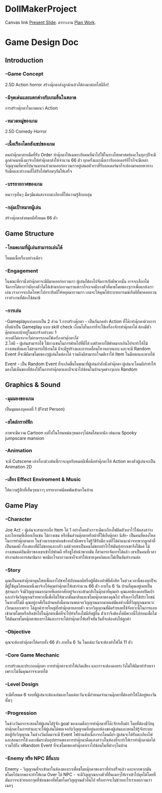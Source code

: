 # DollMakerProject


Canvas link [Present Slide](https://www.canva.com/design/DAFtArTWi1c/c9ytBSd-RjjXn-7kVb6Drg/edit).
ตารางงาน [Plan Work](https://docs.google.com/spreadsheets/d/1hgN81cO__76_1bTk-sFhRkZlBrURaWD6x2bH2btdZRY/edit#gid=0).

# Game Design Doc 
## Introduction 


### -Game Concept 

 2.5D Action horror สร้างตุ๊กตาส่งลูกค้าแล้วก็ต้องมาค่อยไล่ผีอีก! 
 
### -มีจุดเด่นและแตกต่างกับเกมอื่นในตลาด 

 การสร้างตุ๊กตาในเกมแนว Action 
 
### -หมวดหมู่ของเกม 

 2.5D Comedy Horror 
 
### -เนื้อเรืองโดยสังเขปของเกม 

 คนทำตุ๊กตาสายมืดที่รับ Order ทำตุ๊กตาให้เฉพาะกับคนที่นำไปใช้ในทางไสยศาสตร์และในทุกๆปีจะมีลูกค้าคนหนึ่งมาจ้างให้ทำตุ๊กตาส่งให้จำนวน 66 ตัว ทุกครั้งและเมื่อเรารับออเดอร์ทีไรก็จะมีเหล่าวิญญาณที่ตายไปนานมากแล้วมาคอยก่อกวนเราอยู่เสมอตัวเราที่รับออเดอร์มาก็จะต้องมาคอยหาทางรับมือและทำงานที่ได้รับไปพร้อมๆกันให้เสร็จ
 
### -บรรยายกาศของเกม 

 หนาวๆเย็นๆ มืดๆมีแค่แสงจากตะเกียงที่ให้ความรู้สึกอบอุ่น 
 
### -กลุ่มเป้าหมายผู้เล่น 

 สร้างตุ๊กตาส่งหมอผีทั้งหมด 66 ตัว 




 
## Game Structure 

### -โหมดเกมที่ผู้เล่นสามารถเล่นได้ 

 โหมดเนื้อเรื่องอย่างเดียว
    
### -Engagement  

 ในขณะที่เรานั่งทำตุ๊กตาจะมีผีมาคอยก่อกวนเรา ผู้เล่นก็ต้องไปจัดการกับผีพวกนั้น อาจจะเลือกไม่จัดการได้หากว่าผีบางตัวไม่ได้เข้ามาก่อกวนเราแต่เราก็จะเจอผีบางตัวที่มาขโมยของๆเราเพื่อแกล้งเราเล่น เราอาจจะเกิดโทษะไปกระทึบผีให้หยุดมากวนเรา เกมจะให้คุณได้ระบายอารมณ์กับผีที่มาคอยกวนเราทำงานที่ต้องใช้สมาธิ

### -การเล่น 

 -Gameplayแบ่งออกเป็น 2 ส่วน
	1.การสร้างตุ๊กตา - เป็นกันกดทำ Action ที่โต๊ะทำตุ๊กตาด้วยการเย็บผ้าเป็น Gameplay แบบ skill check 
		เงื่อนไขในการที่จะใช้เครื่องจักรทำตุ๊กตาได้
           	ต้องมีตัวตุ๊กตาและผ้าอยู่ในตะกร้าอย่างละ 1                  
		*หากมีไม่ครบจะไม่สามารถกดใช้เครื่องทำตุ๊กตาได้*     
	2.ไล่ผี - ผู้เล่นสามารถใช้ ไม้กางเขนในการฟาดไปที่ผีได้ แต่ถ้าหากใช้ฟาดมากเกินไปจะทำให้ไม้กางเขนหักและไม่สามารถใช้งานได้ 
		ผีจะมีรูปร่างและการเคลื่อนไหวหลายแบบ และจะมี Random Event ที่จะมีผีมาขโมยของๆผู้เล่นในห้องได้ รวมถึงผีสามารถโจมตีเราให้ Item ในมือตกและตายได้

  Event - เป็น Random Event ที่จะเกิดขึ้นในขณะที่ผู้เล่นกำลังนั่งทำตุ๊กตา ผู้เล่นจะโดนผีอำทำให้มองไม่เห็นของที่ต้องใช้ในการทำตุ๊กตาและผีจะนำไปซ่อนในบ้านจุดต่างๆแบบ Random




 
## Graphics & Sound 

### -มุมมองของเกม 

 เป็นมุมมองบุคคลที่ 1 (First Person)
   
### -สไตล์กราฟฟิก  

 ภาพจะมีความ Cartoon แต่ไปในโทนหม่นๆหมองๆไม่สดใสมากนัก เช่นเกม Spooky jumpscare mansion
 
### -Animation  

 จะมี Cutscene เล่าเรื่องช่วงต้นที่เราจะคุยกับหมอผีเพื่อดีลทำตุ๊กตาให้ Action ของตัวผู้เล่นจะเป็น Animation 2D
 
### -เสียง Effect Enviroment & Music 

 ให้ความรู้สึกที่เย็นๆหนาวๆ บรรยากาศมีลมพัดเข้ามาในบ้าน
 



  
## Game Play  

### -Character  

 Joe Act - ผู้เล่นจะสามารถถือ Item ได้ 1 อย่างโดยตัวเราจะมีตะเกียงไฟติดตัวเอาไว้ให้แสงสว่าง และไอเทมที่เลือกเก็บเช่น ไม้กางเขน หรือชิ้นส่วนตุ๊กตาหรือผ้าที่ใช้เย็บตุ๊กตา
 นิสัย- เป็นคนที่หลงไหลในการทำตุ๊กตามาก ในช่วงแรกเขาค่อนข้างกลัวผีเพราะไม่รู้วิธีรับมือ แต่ก็ได้คำแนะนำจากพวกลูกค้าที่เป็นหมอผี 
 เรื่องของที่ผีไม่ชอบและกลัว แต่ด้วยเขาเป็นคนไม่ชอบทำไรให้มันยุ่งยากเขาจึงใช้แค่ ไม้กางเขนแค่อันเดียวของเขาเข้าไปฟาดผี หรือชูใส่หน้าพวกมัน ก็สามารถจัดการได้แล้ว 
 เขาเป็นคนที่เวลาทำงานต้องการสมาธิมาก พอมีอะไรมากวนเขาก็จะทำให้เขาหงุดหงิดและไม่เป็นอันทำงานต่อ

### -Story  

 คุณเป็นคนทำตุ๊กตาคุนไสยเพื่อเอาไปขายให้กับหมอผีหรือผู้ที่ต้องทำพิธีศักสิท ในช่วงเวลานี้ของทุกปีจะมีผู้ใช้คุนไสยคนหนึ่งมาจ้างให้คุณทำตุ๊กตาให้เขาจำนวน 66 ตัว ถายใน 6 วัน บ้านที่คุณอยู่เคยเป็นสุสานเก่า จึงมีวิญญาณมากมายที่เคยอาศัยอยู่จ้องจะเข้ามาสิงในตุ๊กตาที่คุณทำ คุณเลยต้องคอยปัดเป่าและกำจัดวิญญาณร้ายพวกนี้เพื่อไม่ให้พวกมันมาสิงและขโมยตุ๊กตาของคุณไป หรือเอาไปใช้ประโยชน์ในทางที่ไม่ดี คุณอยู่อาศัยในบ้านหลังนี้มานานพบเจอวิญญาณมากมายแต่มีแค่ช่วงนี้ที่วิญญาณมาแวะเวียนเยอะเพราะ ได้ลูกค้ารายใหญ่สั่งทำตุ๊กตาหลายตัว พวกวิญญาณที่คิดร้ายเลยใช้จังหวะนี้ในการแอบเข้ามาขโมยหรือสิงเข้าไปในตุ๊กตาเพื่อที่จะไปทำเรื่องไม่ดีกับผู้อื่น ตัวเราจึงต้องไล่ผีพวกนี้ไปก่อนเพื่อไม่ให้มันมาขโมยตุ๊กตาของเราได้และเราจะได้ทำตุ๊กตาให้เสร็จทันวันที่จะต้องส่งให้ลูกค้า
 
### -Objective  

 คุณจะต้องทำตุ๊กตาให้ครบทั้ง 66 ตัว ภายใน 6 วัน ในแต่ละวันจะต้องทำให้ได้ 11 ตัว
  
### -Core Game Mechanic  

 การสร้างและประกอบตุ๊กตา การทำตุ๊กตาจะทำให้เกิดเสียง และเราจะต้องคอยระวังไม่ให้ผีมาทำร้ายเรา เพราะไม่งั้นคุณอาจจะตายได้

### -Level Design  

 จะมีทั้งหมด 6 รอบที่ผู้เล่นจะต้องเล่นและในแต่ละวันจะมีกำหนดจำนวนตุ๊กตาที่ต้องทำให้ได้อยู่ของวันนั้นๆ
 
### -Progression  

 ในช่วงวันแรกจะสอนให้ผู้เล่นได้รู้จัก goal ของเกมคือการทำตุ๊กตาที่โต๊ะจักรเย็บผ้า โดยที่ต้องมีวัสดุทำตุ๊กตาในการทำและจะให้ผู้เล่นได้พบเจอกับวิญญาณที่อยู่นอกห้องของผู้เล่นและสอนให้รู้จักระบบต่อสู้กับวิญญาณ 
ในช่วงวันถัดมาจะมี Event ไฟบ้านดับเนื่องจากโดนผีอำ ผู้เล่นจะได้รับตะเกียงไฟและสอนการใช้ และเพิ่มระดับอุปสรรคของการทำตุ๊กตาคือแสงสว่างในห้องที่จะทำให้เราทำตุ๊ํกตาต่อได้ รวมไปถึง ฑRandom Event ที่จะขโมยของทำตุ๊กตาเราไปซ่อนในที่ต่างๆในบ้าน

### -Enemy หรือ NPC มีกี่แบบ  

 Enemy - วิญญาณที่จะเข้ามาในห้องของเราเพื่อขโมยตุ๊กตาของเราที่ทำเสร็จแล้ว และหากพวกมันขโมยไปมากพอจะทำให้เกม Over ได้
 NPC - จะมีวิญญาณบางตัวที่ยืนเฉยๆให้เราเข้าไปคุยได้โดยที่มันอาจจะช่วยบอกจุดที่ซ่อนของที่ขโมยโดยวิญญาณตัวอื่นไป หรืออาจจะไม่ช่วยอะไรเราเลยกวนเราเฉยๆ 
 	
 
 

